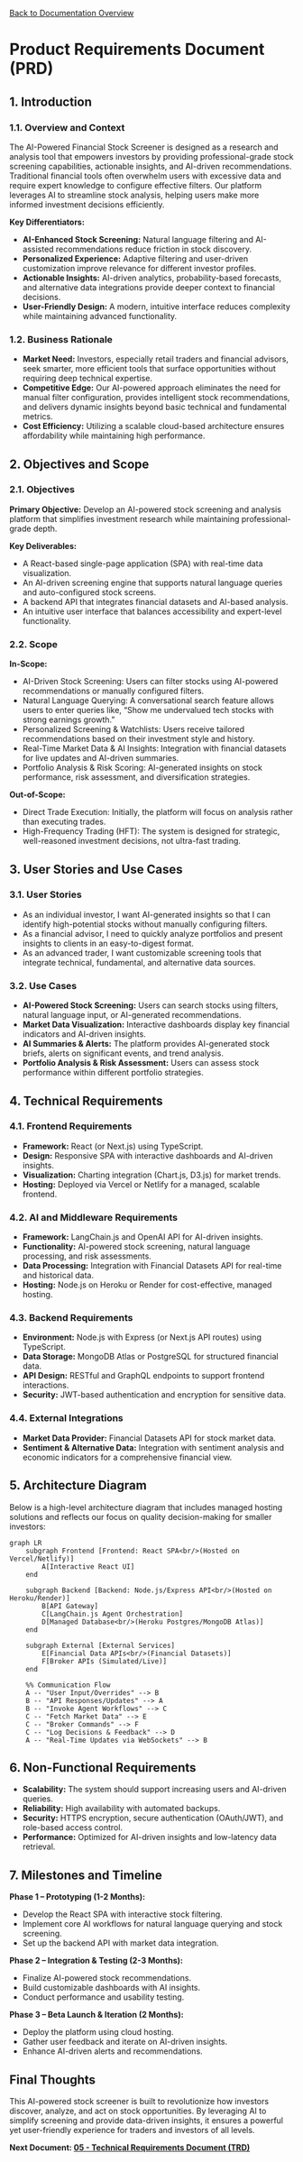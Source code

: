 [Back to Documentation Overview](./readme.md)

# Product Requirements Document (PRD)

## 1. Introduction

### 1.1. Overview and Context

The AI-Powered Financial Stock Screener is designed as a research and analysis tool that empowers investors by providing professional-grade stock screening capabilities, actionable insights, and AI-driven recommendations. Traditional financial tools often overwhelm users with excessive data and require expert knowledge to configure effective filters. Our platform leverages AI to streamline stock analysis, helping users make more informed investment decisions efficiently.

**Key Differentiators:**

- **AI-Enhanced Stock Screening:** Natural language filtering and AI-assisted recommendations reduce friction in stock discovery.
- **Personalized Experience:** Adaptive filtering and user-driven customization improve relevance for different investor profiles.
- **Actionable Insights:** AI-driven analytics, probability-based forecasts, and alternative data integrations provide deeper context to financial decisions.
- **User-Friendly Design:** A modern, intuitive interface reduces complexity while maintaining advanced functionality.

### 1.2. Business Rationale

- **Market Need:** Investors, especially retail traders and financial advisors, seek smarter, more efficient tools that surface opportunities without requiring deep technical expertise.
- **Competitive Edge:** Our AI-powered approach eliminates the need for manual filter configuration, provides intelligent stock recommendations, and delivers dynamic insights beyond basic technical and fundamental metrics.
- **Cost Efficiency:** Utilizing a scalable cloud-based architecture ensures affordability while maintaining high performance.

## 2. Objectives and Scope

### 2.1. Objectives

**Primary Objective:** Develop an AI-powered stock screening and analysis platform that simplifies investment research while maintaining professional-grade depth.

**Key Deliverables:**

- A React-based single-page application (SPA) with real-time data visualization.
- An AI-driven screening engine that supports natural language queries and auto-configured stock screens.
- A backend API that integrates financial datasets and AI-based analysis.
- An intuitive user interface that balances accessibility and expert-level functionality.

### 2.2. Scope

**In-Scope:**

- AI-Driven Stock Screening: Users can filter stocks using AI-powered recommendations or manually configured filters.
- Natural Language Querying: A conversational search feature allows users to enter queries like, “Show me undervalued tech stocks with strong earnings growth.”
- Personalized Screening & Watchlists: Users receive tailored recommendations based on their investment style and history.
- Real-Time Market Data & AI Insights: Integration with financial datasets for live updates and AI-driven summaries.
- Portfolio Analysis & Risk Scoring: AI-generated insights on stock performance, risk assessment, and diversification strategies.

**Out-of-Scope:**

- Direct Trade Execution: Initially, the platform will focus on analysis rather than executing trades.
- High-Frequency Trading (HFT): The system is designed for strategic, well-reasoned investment decisions, not ultra-fast trading.

## 3. User Stories and Use Cases

### 3.1. User Stories

- As an individual investor, I want AI-generated insights so that I can identify high-potential stocks without manually configuring filters.
- As a financial advisor, I need to quickly analyze portfolios and present insights to clients in an easy-to-digest format.
- As an advanced trader, I want customizable screening tools that integrate technical, fundamental, and alternative data sources.

### 3.2. Use Cases

- **AI-Powered Stock Screening:** Users can search stocks using filters, natural language input, or AI-generated recommendations.
- **Market Data Visualization:** Interactive dashboards display key financial indicators and AI-driven insights.
- **AI Summaries & Alerts:** The platform provides AI-generated stock briefs, alerts on significant events, and trend analysis.
- **Portfolio Analysis & Risk Assessment:** Users can assess stock performance within different portfolio strategies.

## 4. Technical Requirements

### 4.1. Frontend Requirements

- **Framework:** React (or Next.js) using TypeScript.
- **Design:** Responsive SPA with interactive dashboards and AI-driven insights.
- **Visualization:** Charting integration (Chart.js, D3.js) for market trends.
- **Hosting:** Deployed via Vercel or Netlify for a managed, scalable frontend.

### 4.2. AI and Middleware Requirements

- **Framework:** LangChain.js and OpenAI API for AI-driven insights.
- **Functionality:** AI-powered stock screening, natural language processing, and risk assessments.
- **Data Processing:** Integration with Financial Datasets API for real-time and historical data.
- **Hosting:** Node.js on Heroku or Render for cost-effective, managed hosting.

### 4.3. Backend Requirements

- **Environment:** Node.js with Express (or Next.js API routes) using TypeScript.
- **Data Storage:** MongoDB Atlas or PostgreSQL for structured financial data.
- **API Design:** RESTful and GraphQL endpoints to support frontend interactions.
- **Security:** JWT-based authentication and encryption for sensitive data.

### 4.4. External Integrations

- **Market Data Provider:** Financial Datasets API for stock market data.
- **Sentiment & Alternative Data:** Integration with sentiment analysis and economic indicators for a comprehensive financial view.

## 5. Architecture Diagram

Below is a high-level architecture diagram that includes managed hosting solutions and reflects our focus on quality decision-making for smaller investors:

```mermaid
graph LR
    subgraph Frontend [Frontend: React SPA<br/>(Hosted on Vercel/Netlify)]
        A[Interactive React UI]
    end

    subgraph Backend [Backend: Node.js/Express API<br/>(Hosted on Heroku/Render)]
        B[API Gateway]
        C[LangChain.js Agent Orchestration]
        D[Managed Database<br/>(Heroku Postgres/MongoDB Atlas)]
    end

    subgraph External [External Services]
        E[Financial Data APIs<br/>(Financial Datasets)]
        F[Broker APIs (Simulated/Live)]
    end

    %% Communication Flow
    A -- "User Input/Overrides" --> B
    B -- "API Responses/Updates" --> A
    B -- "Invoke Agent Workflows" --> C
    C -- "Fetch Market Data" --> E
    C -- "Broker Commands" --> F
    C -- "Log Decisions & Feedback" --> D
    A -- "Real-Time Updates via WebSockets" --> B
```

## 6. Non-Functional Requirements

- **Scalability:** The system should support increasing users and AI-driven queries.
- **Reliability:** High availability with automated backups.
- **Security:** HTTPS encryption, secure authentication (OAuth/JWT), and role-based access control.
- **Performance:** Optimized for AI-driven insights and low-latency data retrieval.

## 7. Milestones and Timeline

**Phase 1 – Prototyping (1-2 Months):**

- Develop the React SPA with interactive stock filtering.
- Implement core AI workflows for natural language querying and stock screening.
- Set up the backend API with market data integration.

**Phase 2 – Integration & Testing (2-3 Months):**

- Finalize AI-powered stock recommendations.
- Build customizable dashboards with AI insights.
- Conduct performance and usability testing.

**Phase 3 – Beta Launch & Iteration (2 Months):**

- Deploy the platform using cloud hosting.
- Gather user feedback and iterate on AI-driven insights.
- Enhance AI-driven alerts and recommendations.

## Final Thoughts

This AI-powered stock screener is built to revolutionize how investors discover, analyze, and act on stock opportunities. By leveraging AI to simplify screening and provide data-driven insights, it ensures a powerful yet user-friendly experience for traders and investors of all levels.

**Next Document: [05 - Technical Requirements Document (TRD)](./05%20-%20TRD.md)**

